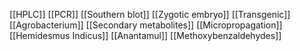 [[HPLC]]
[[PCR]]
[[Southern blot]]
[[Zygotic embryo]]
[[Transgenic]]
[[Agrobacterium]]
[[Secondary metabolites]]
[[Micropropagation]]
[[Hemidesmus Indicus]]
[[Anantamul]]
[[Methoxybenzaldehydes]]
